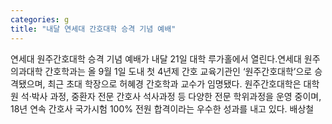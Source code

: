 ```yaml
---
categories: g
title: "내달 연세대 간호대학 승격 기념 예배"
---
```

연세대 원주간호대학 승격 기념 예배가 내달 21일 대학 루가홀에서 열린다.연세대 원주의과대학 간호학과는 올 9월 1일 도내 첫 4년제 간호 교육기관인 ‘원주간호대학’으로 승격됐으며, 최근 초대 학장으로 허혜경 간호학과 교수가 임명됐다. 원주간호대학은 대학원 석·박사 과정, 중환자 전문 간호사 석사과정 등 다양한 전문 학위과정을 운영 중이며, 18년 연속 간호사 국가시험 100% 전원 합격이라는 우수한 성과를 내고 있다. 배상철
